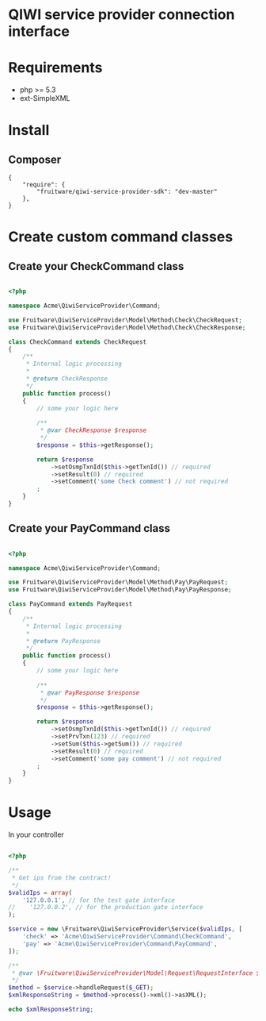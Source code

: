QIWI service provider connection interface
========================

# Requirements

- php >= 5.3
- ext-SimpleXML

# Install

## Composer

    {
        "require": {
            "fruitware/qiwi-service-provider-sdk": "dev-master"
        },
    }

# Create custom command classes

## Create your CheckCommand class

```php

<?php

namespace Acme\QiwiServiceProvider\Command;

use Fruitware\QiwiServiceProvider\Model\Method\Check\CheckRequest;
use Fruitware\QiwiServiceProvider\Model\Method\Check\CheckResponse;

class CheckCommand extends CheckRequest
{
    /**
     * Internal logic processing
     *
     * @return CheckResponse
     */
    public function process()
    {
        // some your logic here
    
        /**
         * @var CheckResponse $response
         */
        $response = $this->getResponse();

        return $response
            ->setOsmpTxnId($this->getTxnId()) // required
            ->setResult(0) // required
            ->setComment('some Check comment') // not required
        ;
    }
}

```

## Create your PayCommand class

```php

<?php

namespace Acme\QiwiServiceProvider\Command;

use Fruitware\QiwiServiceProvider\Model\Method\Pay\PayRequest;
use Fruitware\QiwiServiceProvider\Model\Method\Pay\PayResponse;

class PayCommand extends PayRequest
{
    /**
     * Internal logic processing
     *
     * @return PayResponse
     */
    public function process()
    {
        // some your logic here
    
        /**
         * @var PayResponse $response
         */
        $response = $this->getResponse();

        return $response
            ->setOsmpTxnId($this->getTxnId()) // required
            ->setPrvTxn(123) // required
            ->setSum($this->getSum()) // required
            ->setResult(0) // required
            ->setComment('some pay comment') // not required
        ;
    }
}

```

# Usage

In your controller

```php

<?php

/**
 * Get ips from the contract!
 */
$validIps = array(
    '127.0.0.1', // for the test gate interface
//    '127.0.0.2', // for the production gate interface
);

$service = new \Fruitware\QiwiServiceProvider\Service($validIps, [
    'check' => 'Acme\QiwiServiceProvider\Command\CheckCommand',
    'pay' => 'Acme\QiwiServiceProvider\Command\PayCommand',
]);

/**
 * @var \Fruitware\QiwiServiceProvider\Model\Request\RequestInterface $method
 */
$method = $service->handleRequest($_GET);
$xmlResponseString = $method->process()->xml()->asXML();

echo $xmlResponseString;

```
